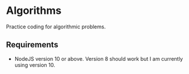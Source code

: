 # Algorithms

Practice coding for algorithmic problems.

## Requirements

- NodeJS version 10 or above. Version 8 should work but I am currently using version 10.
